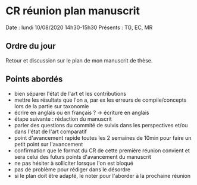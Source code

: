 # CR réunion plan manuscrit

Date : lundi 10/08/2020 14h30-15h30
Présents : TG, EC, MR

## Ordre du jour

Retour et discussion sur le plan de mon manuscrit de thèse.

## Points abordés

* bien séparer l'état de l'art et les contributions
* mettre les résultats que l'on a, par ex les erreurs de compile/concepts lors de la partie sur taxonomie
* écrire en anglais ou en français ? -> écriture en anglais
* étape suivante : rédaction du manuscrit
* parler des questions du commité de suivis dans les perspectives et/ou dans l'état de l'art comparatif
* point d'avancement rapide toutes les 2 semaines de 10min pour faire un petit point sur l'avancement
* confirmation que le format du CR de cette première réunion convient et sera celui des futurs points d'avancement du manuscrit
* ne pas hésiter à solliciter lorsque l'on est bloqué
* pas de problème pour rédiger dans le désordre
* si le plan doit être adapté, le noter pour l'aborder à la prochaine réunion
